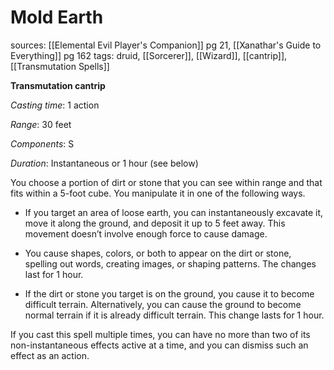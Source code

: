 # Mold Earth
sources: [[Elemental Evil Player's Companion]] pg 21, [[Xanathar's Guide to Everything]] pg 162
tags: druid, [[Sorcerer]], [[Wizard]], [[cantrip]], [[Transmutation Spells]]

**Transmutation cantrip**

*Casting time*: 1 action

*Range*: 30 feet

*Components*: S

*Duration*: Instantaneous or 1 hour (see below)

You choose a portion of dirt or stone that you can see within range and that fits within a 5-foot cube. You manipulate it in one of the following ways.

 * If you target an area of loose earth, you can instantaneously excavate it, move it along the ground, and deposit it up to 5 feet away. This movement doesn’t involve enough force to cause damage.

 * You cause shapes, colors, or both to appear on the dirt or stone, spelling out words, creating images, or shaping patterns. The changes last for 1 hour.

 * If the dirt or stone you target is on the ground, you cause it to become difficult terrain. Alternatively, you can cause the ground to become normal terrain if it is already difficult terrain. This change lasts for 1 hour.

If you cast this spell multiple times, you can have no more than two of its non-instantaneous effects active at a time, and you can dismiss such an effect as an action.
